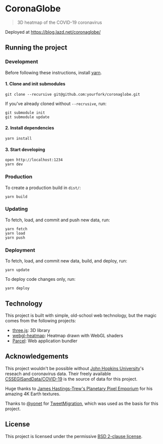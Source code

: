 # CoronaGlobe
> 3D heatmap of the COVID-19 coronavirus

Deployed at https://blog.lazd.net/coronaglobe/

## Running the project

### Development

Before following these instructions, install [yarn](https://classic.yarnpkg.com/en/docs/install/).

#### 1. Clone and init submodules

```
git clone --recursive git@github.com:yourfork/coronaglobe.git
```

If you've already cloned without `--recrusive`, run:

```
git submodule init
git submodule update
```
#### 2. Install dependencies

```
yarn install
```

#### 3. Start developing

```
open http://localhost:1234
yarn dev
```

### Production

To create a production build in `dist/`:

```
yarn build
```

### Updating

To fetch, load, and commit and push new data, run:

```
yarn fetch
yarn load
yarn push
```

### Deployment

To fetch, load, and commit new data, build, and deploy, run:

```
yarn update
```

To deploy code changes only, run:

```
yarn deploy
```

## Technology

This project is built with simple, old-school web technology, but the magic comes from the following projects:

* [three.js](https://threejs.org/): 3D library
* [webgl-heatmap](https://github.com/pyalot/webgl-heatmap): Heatmap drawn with WebGL shaders
* [Parcel](https://parceljs.org/): Web application bundler

## Acknowledgements

This project wouldn't be possible without [John Hopkins University](https://systems.jhu.edu/research/public-health/ncov/)'s reseach and coronavirus data. Their freely available [CSSEGISandData/COVID-19](https://github.com/CSSEGISandData/COVID-19) is the source of data for this project.

Huge thanks to [James Hastings-Trew's Planetary Pixel Emporium](http://planetpixelemporium.com/earth.html) for his amazing 4K Earth textures.

Thanks to [@yonet](https://github.com/yonet/) for [TweetMigration](https://github.com/yonet/TweetMigration), which was used as the basis for this project.

## License

This project is licensed under the permissive [BSD 2-clause license](LICENSE).
